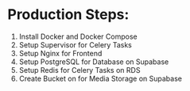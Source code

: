 # Production Steps:

1. Install Docker and Docker Compose
2. Setup Supervisor for Celery Tasks
3. Setup Nginx for Frontend
4. Setup PostgreSQL for Database on Supabase
5. Setup Redis for Celery Tasks on RDS
6. Create Bucket on for Media Storage on Supabase
